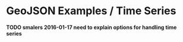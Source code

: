 # GeoJSON Examples / Time Series

**TODO smalers 2016-01-17 need to explain options for handling time series**

